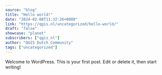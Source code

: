 ```yaml
---
source: "blog"
title: "Hello world!"
date: "2024-02-08T11:32:26+0000"
link: "https://qgis.nl/uncategorized/hello-world/"
draft: "false"
showcase: "planet"
subscribers: ["qgis_nl"]
author: "QGIS Dutch Community"
tags: ["uncategorized"]
---
```


Welcome to WordPress. This is your first post. Edit or delete it, then start writing!
